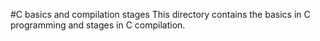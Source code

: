 #C basics and compilation stages
This directory contains the basics in C programming and stages in C compilation.
